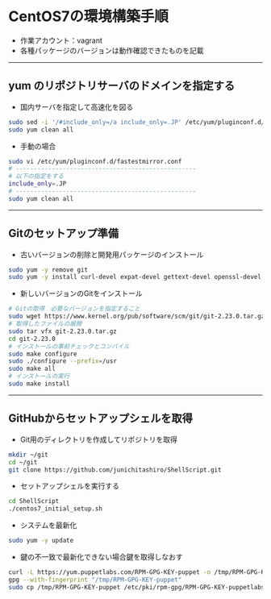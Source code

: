 # CentOS7の環境構築手順  

* 作業アカウント：vagrant
* 各種パッケージのバージョンは動作確認できたものを記載

***

## yum のリポジトリサーバのドメインを指定する  

* 国内サーバを指定して高速化を図る

```bash
sudo sed -i '/#include_only=/a include_only=.JP' /etc/yum/pluginconf.d/fastestmirror.conf
sudo yum clean all
```

* 手動の場合

```bash
sudo vi /etc/yum/pluginconf.d/fastestmirror.conf
# --------------------------------------------------
# 以下の指定をする
include_only=.JP
# --------------------------------------------------
sudo yum clean all
```

***

## Gitのセットアップ準備  

* 古いバージョンの削除と開発用パッケージのインストール

```bash
sudo yum -y remove git
sudo yum -y install curl-devel expat-devel gettext-devel openssl-devel zlib-devel perl-ExtUtils-MakeMaker autoconf
```

* 新しいバージョンのGitをインストール

```bash
# Gitの取得　必要なバージョンを指定すること
sudo wget https://www.kernel.org/pub/software/scm/git/git-2.23.0.tar.gz
# 取得したファイルの展開
sudo tar vfx git-2.23.0.tar.gz
cd git-2.23.0
# インストールの事前チェックとコンパイル
sudo make configure
sudo ./configure --prefix=/usr
sudo make all
# インストールの実行
sudo make install
```

***

## GitHubからセットアップシェルを取得  

* Git用のディレクトリを作成してリポジトリを取得

```bash
mkdir ~/git
cd ~/git
git clone https://github.com/junichitashiro/ShellScript.git
```

* セットアップシェルを実行する

```bash
cd ShellScript
./centos7_initial_setup.sh
```

* システムを最新化

```bash
sudo yum -y update
```

* 鍵の不一致で最新化できない場合鍵を取得しなおす

```bash
curl -L https://yum.puppetlabs.com/RPM-GPG-KEY-puppet -o /tmp/RPM-GPG-KEY-puppet
gpg --with-fingerprint "/tmp/RPM-GPG-KEY-puppet"
sudo cp /tmp/RPM-GPG-KEY-puppet /etc/pki/rpm-gpg/RPM-GPG-KEY-puppetlabs-PC1
```

